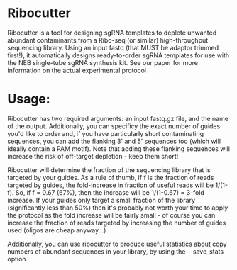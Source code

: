 # Ribocutter

Ribocutter is a tool for designing sgRNA templates to deplete unwanted abundant contaminants from a Ribo-seq (or similar) high-throughput sequencing library. Using an input fastq (that MUST be adaptor trimmed first!), it automatically designs ready-to-order sgRNA templates for use with the NEB single-tube sgRNA synthesis kit. See our paper for more information on the actual experimental protocol

# Usage:

Ribocutter has two required arguments: an input fastq.gz file, and the name of the output. Additionally, you can specificy the exact number of guides you'd like to order and, if you have particularly short contaminating sequences, you can add the flanking 3' and 5' sequences too (which will ideally contain a PAM motif). Note that adding these flanking sequences will increase the risk of off-target depletion - keep them short!

Ribocutter will determine the fraction of the sequencing library that is targeted by your guides. As a rule of thumb, if f is the fraction of reads targeted by guides, the fold-increase in fraction of useful reads will be 1/(1-f). So, if f = 0.67 (67%), then the increase will be 1/(1-0.67) = 3-fold increase. If your guides only target a small fraction of the library (significantly less than 50%) then it's probably not worth your time to apply the protocol as the fold increase will be fairly small - of course you can increase the fraction of reads targeted by increasing the number of guides used (oligos are cheap anyway...)

Additionally, you can use ribocutter to produce useful statistics about copy numbers of abundant sequences in your library, by using the --save_stats option.
